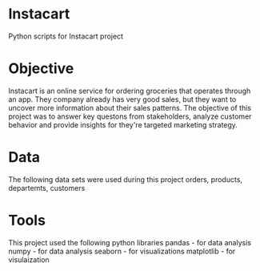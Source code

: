 # Instacart
Python scripts for Instacart project
# Objective
Instacart is an online service for ordering groceries that operates through an app. They company already has very good sales, but they want to uncover more information about their sales patterns. The objective of this project was to answer key questons from stakeholders, analyze customer behavior and provide insights for they're targeted marketing strategy. 
# Data
The following data sets were used during this project   orders, products, departemts, customers
# Tools
This project used the following python libraries
pandas - for data analysis
numpy - for data analysis
seaborn - for visualizations
matplotlib - for visulaization


